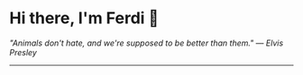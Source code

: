 <h1>Hi there, I'm Ferdi 👋</h1>

<p><em>
  "Animals don't hate, and we're supposed to be better than them." — Elvis Presley
</em></p>

---
